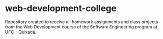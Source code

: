 # web-development-college

Repository created to receive all homework assignments and class projects from the Web Development course of the Software Engineering program at UFC - Quixadá.